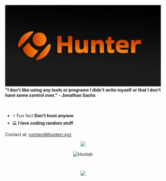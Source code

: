 <img src="https://github.com/ItsHunterr/ItsHunterr/blob/main/Banner%20-%20Hunter.png"/>
<br>
<b>"I don't like using any tools or programs I didn't write myself or that I don't have some control over." - Jonathan Sachs</b><br><br><br>

- ⚡ Fun fact **Don't trust anyone**
- 💻 **I love coding random stuff**

 	
Contact at: contact@hunterr.xyz




<p align="center"><img src="https://github-readme-stats.vercel.app/api?username=itshunterr&theme=gotham"/></p>
<p align="center"><img src="https://komarev.com/ghpvc/?username=ItsHunterr&label=Profile+Views&style=flat&color=grey" alt="Huntah" /></p>
<br>




<p align="center">
<img src="https://skillicons.dev/icons?i=js,html,css,python,java,nodejs,nextjs,mongodb,git,linux,arduino,discord,vscode,instagram,photoshop,twitter"><br>
